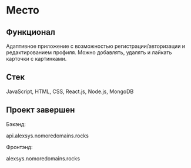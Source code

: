 # Место

## Функционал
Адаптивное приложение с возможностью регистрации/авторизации и редактированием профиля. Можно добавлять, удалять и лайкать карточки с картинками.

## Стек
JavaScript, HTML, CSS, React.js, Node.js, MongoDB

## Проект завершен
Бэкэнд:

api.alexsys.nomoredomains.rocks

Фронтэнд:

alexsys.nomoredomains.rocks
